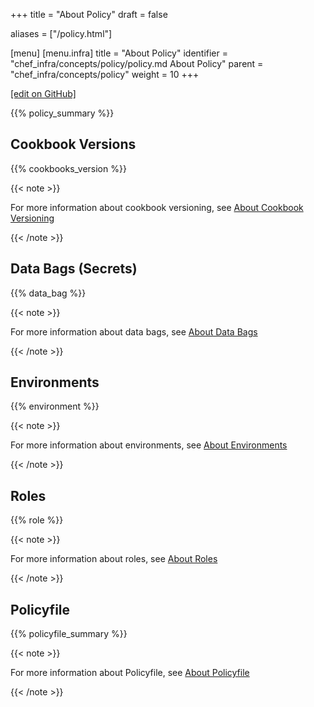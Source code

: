 +++
title = "About Policy"
draft = false

aliases = ["/policy.html"]

[menu]
  [menu.infra]
    title = "About Policy"
    identifier = "chef_infra/concepts/policy/policy.md About Policy"
    parent = "chef_infra/concepts/policy"
    weight = 10
+++

[\[edit on GitHub\]](https://github.com/chef/chef-web-docs/blob/master/content/policy.md)

{{% policy_summary %}}

## Cookbook Versions

{{% cookbooks_version %}}

{{< note >}}

For more information about cookbook versioning, see [About Cookbook
Versioning](/cookbook_versioning/)

{{< /note >}}

## Data Bags (Secrets)

{{% data_bag %}}

{{< note >}}

For more information about data bags, see [About Data
Bags](/data_bags/)

{{< /note >}}

## Environments

{{% environment %}}

{{< note >}}

For more information about environments, see [About
Environments](/environments/)

{{< /note >}}

## Roles

{{% role %}}

{{< note >}}

For more information about roles, see [About Roles](/roles/)

{{< /note >}}

## Policyfile

{{% policyfile_summary %}}

{{< note >}}

For more information about Policyfile, see [About
Policyfile](/policyfile/)

{{< /note >}}
